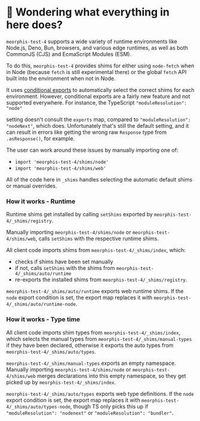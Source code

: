 # 👋 Wondering what everything in here does?

`meorphis-test-4` supports a wide variety of runtime environments like Node.js, Deno, Bun, browsers, and various
edge runtimes, as well as both CommonJS (CJS) and EcmaScript Modules (ESM).

To do this, `meorphis-test-4` provides shims for either using `node-fetch` when in Node (because `fetch` is still experimental there) or the global `fetch` API built into the environment when not in Node.

It uses [conditional exports](https://nodejs.org/api/packages.html#conditional-exports) to
automatically select the correct shims for each environment. However, conditional exports are a fairly new
feature and not supported everywhere. For instance, the TypeScript `"moduleResolution": "node"`

setting doesn't consult the `exports` map, compared to `"moduleResolution": "nodeNext"`, which does.
Unfortunately that's still the default setting, and it can result in errors like
getting the wrong raw `Response` type from `.asResponse()`, for example.

The user can work around these issues by manually importing one of:

- `import 'meorphis-test-4/shims/node'`
- `import 'meorphis-test-4/shims/web'`

All of the code here in `_shims` handles selecting the automatic default shims or manual overrides.

### How it works - Runtime

Runtime shims get installed by calling `setShims` exported by `meorphis-test-4/_shims/registry`.

Manually importing `meorphis-test-4/shims/node` or `meorphis-test-4/shims/web`, calls `setShims` with the respective runtime shims.

All client code imports shims from `meorphis-test-4/_shims/index`, which:

- checks if shims have been set manually
- if not, calls `setShims` with the shims from `meorphis-test-4/_shims/auto/runtime`
- re-exports the installed shims from `meorphis-test-4/_shims/registry`.

`meorphis-test-4/_shims/auto/runtime` exports web runtime shims.
If the `node` export condition is set, the export map replaces it with `meorphis-test-4/_shims/auto/runtime-node`.

### How it works - Type time

All client code imports shim types from `meorphis-test-4/_shims/index`, which selects the manual types from `meorphis-test-4/_shims/manual-types` if they have been declared, otherwise it exports the auto types from `meorphis-test-4/_shims/auto/types`.

`meorphis-test-4/_shims/manual-types` exports an empty namespace.
Manually importing `meorphis-test-4/shims/node` or `meorphis-test-4/shims/web` merges declarations into this empty namespace, so they get picked up by `meorphis-test-4/_shims/index`.

`meorphis-test-4/_shims/auto/types` exports web type definitions.
If the `node` export condition is set, the export map replaces it with `meorphis-test-4/_shims/auto/types-node`, though TS only picks this up if `"moduleResolution": "nodenext"` or `"moduleResolution": "bundler"`.
